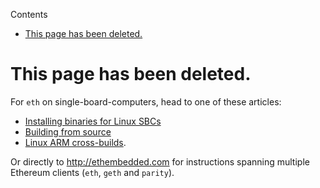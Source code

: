 <!-- START doctoc generated TOC please keep comment here to allow auto update -->
<!-- DON'T EDIT THIS SECTION, INSTEAD RE-RUN doctoc TO UPDATE -->
Contents

- [This page has been deleted.](#this-page-has-been-deleted)

<!-- END doctoc generated TOC please keep comment here to allow auto update -->

# This page has been deleted.

For `eth` on single-board-computers, head to one of these articles:
- [Installing binaries for Linux SBCs](http://www.ethdocs.org/en/latest/ethereum-clients/cpp-ethereum/installing-binaries/linux-sbcs.html)
- [Building from source](http://www.ethdocs.org/en/latest/ethereum-clients/cpp-ethereum/building-from-source/index.html#building-from-source)
- [Linux ARM cross-builds](http://www.ethdocs.org/en/latest/ethereum-clients/cpp-ethereum/building-from-source/linux-arm.html).

Or directly to http://ethembedded.com for instructions spanning multiple Ethereum clients (`eth`, `geth` and `parity`).
